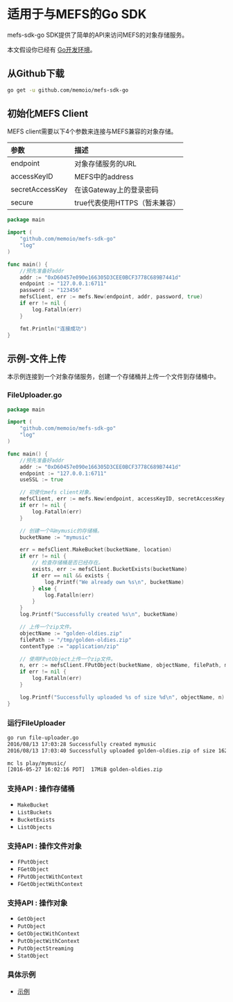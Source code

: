 # 适用于与MEFS的Go SDK 

mefs-sdk-go SDK提供了简单的API来访问MEFS的对象存储服务。


本文假设你已经有 [Go开发环境](https://golang.org/doc/install)。

## 从Github下载
```sh
go get -u github.com/memoio/mefs-sdk-go
```

## 初始化MEFS Client
MEFS client需要以下4个参数来连接与MEFS兼容的对象存储。

| 参数            | 描述                          |
| :-------------- | :---------------------------- |
| endpoint        | 对象存储服务的URL             |
| accessKeyID     | MEFS中的address               |
| secretAccessKey | 在该Gateway上的登录密码       |
| secure          | true代表使用HTTPS（暂未兼容） |


```go
package main

import (
	"github.com/memoio/mefs-sdk-go"
	"log"
)

func main() {
	//预先准备好addr
	addr := "0xD60457e090e166305D3CEE0BCF3778C689B7441d"
	endpoint := "127.0.0.1:6711"
	password := "123456"
	mefsClient, err := mefs.New(endpoint, addr, password, true)
	if err != nil {
		log.Fatalln(err)
	}

	fmt.Println("连接成功")
}
```

## 示例-文件上传
本示例连接到一个对象存储服务，创建一个存储桶并上传一个文件到存储桶中。


### FileUploader.go
```go
package main

import (
	"github.com/memoio/mefs-sdk-go"
	"log"
)

func main() {
	//预先准备好addr
	addr := "0xD60457e090e166305D3CEE0BCF3778C689B7441d"
	endpoint := "127.0.0.1:6711"
	useSSL := true

	// 初使化mefs client对象。
	mefsClient, err := mefs.New(endpoint, accessKeyID, secretAccessKey, useSSL)
	if err != nil {
		log.Fatalln(err)
	}

	// 创建一个叫mymusic的存储桶。
	bucketName := "mymusic"

	err = mefsClient.MakeBucket(bucketName, location)
	if err != nil {
		// 检查存储桶是否已经存在。
		exists, err := mefsClient.BucketExists(bucketName)
		if err == nil && exists {
			log.Printf("We already own %s\n", bucketName)
		} else {
			log.Fatalln(err)
		}
	}
	log.Printf("Successfully created %s\n", bucketName)

	// 上传一个zip文件。
	objectName := "golden-oldies.zip"
	filePath := "/tmp/golden-oldies.zip"
	contentType := "application/zip"

	// 使用FPutObject上传一个zip文件。
	n, err := mefsClient.FPutObject(bucketName, objectName, filePath, mefs.PutObjectOptions{ContentType:contentType})
	if err != nil {
		log.Fatalln(err)
	}

	log.Printf("Successfully uploaded %s of size %d\n", objectName, n)
}
```

### 运行FileUploader
```sh
go run file-uploader.go
2016/08/13 17:03:28 Successfully created mymusic 
2016/08/13 17:03:40 Successfully uploaded golden-oldies.zip of size 16253413

mc ls play/mymusic/
[2016-05-27 16:02:16 PDT]  17MiB golden-oldies.zip
```

### 支持API : 操作存储桶
* `MakeBucket`
* `ListBuckets`
* `BucketExists`
* `ListObjects`


### 支持API : 操作文件对象
* `FPutObject`
* `FGetObject`
* `FPutObjectWithContext`
* `FGetObjectWithContext`

### 支持API : 操作对象
* `GetObject`
* `PutObject`
* `GetObjectWithContext`
* `PutObjectWithContext`
* `PutObjectStreaming`
* `StatObject`

### 具体示例
* [示例](https://github.com/memoio/mefs-sdk-go/blob/master/examples/mefs/main.go)